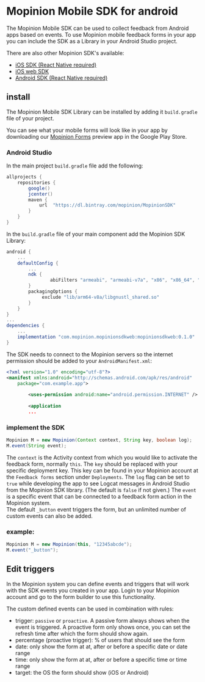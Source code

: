 # Mopinion Mobile SDK for android
The Mopinion Mobile SDK can be used to collect feedback from Android apps based on events.
To use Mopinion mobile feedback forms in your app you can include the SDK as a Library in your Android Studio project.

There are also other Mopinion SDK's available:

- [iOS SDK (React Native required)](https://github.com/mopinion/mopinion-sdk-ios)
- [iOS web SDK](https://github.com/mopinion/mopinion-sdk-ios-web)
- [Android SDK (React Native required)](https://github.com/mopinion/mopinion-sdk-android)

## install

The Mopinion Mobile SDK Library can be installed by adding it `build.gradle` file of your project.

You can see what your mobile forms will look like in your app by downloading our [Mopinion Forms](https://play.google.com/store/apps/details?id=com.mopinion.news) preview app in the Google Play Store.


### Android Studio

In the main project `build.gradle` file add the following:

```gradle
allprojects {
    repositories {
        google()
        jcenter()
        maven {
            url  "https://dl.bintray.com/mopinion/MopinionSDK"
        }
    }
}
```

In the `build.gradle` file of your main component add the Mopinion SDK Library:

```gradle
android {
	...
	defaultConfig {
		...
		ndk {
		        abiFilters "armeabi", "armeabi-v7a", "x86", "x86_64", "mips", "mips64"
	    }
	    packagingOptions {
			 exclude "lib/arm64-v8a/libgnustl_shared.so"
	    }
	}
}
...
dependencies {
    ...
    implementation "com.mopinion.mopinionsdkweb:mopinionsdkweb:0.1.0"
}
```

The SDK needs to connect to the Mopinion servers so the internet permission should be added to your `AndroidManifest.xml`:

```xml
<?xml version="1.0" encoding="utf-8"?>
<manifest xmlns:android="http://schemas.android.com/apk/res/android"
    package="com.example.app">
    
		<uses-permission android:name="android.permission.INTERNET" />
		
		<application
		...
```

### implement the SDK
```java
Mopinion M = new Mopinion(Context context, String key, boolean log);
M.event(String event);
```

The `context` is the Activity context from which you would like to activate the feedback form, normally `this`.
The `key` should be replaced with your specific deployment key. This key can be found in your Mopinion account at the `Feedback forms` section under `Deployments`.
The `log` flag can be set to `true` while developing the app to see Logcat messages in Android Studio from the Mopinion SDK library. (The default is `false` if not given.)
The `event` is a specific event that can be connected to a feedback form action in the Mopinion system.  
The default `_button` event triggers the form, but an unlimited number of custom events can also be added.

### example:
```java
Mopinion M = new Mopinion(this, "12345abcde");
M.event("_button");
```

## Edit triggers
In the Mopinion system you can define events and triggers that will work with the SDK events you created in your app.
Login to your Mopinion account and go to the form builder to use this functionality.

The custom defined events can be used in combination with rules:

* trigger: `passive` or `proactive`. A passive form always shows when the event is triggered. A proactive form only shows once, you can set the refresh time after which the form should show again.  
* percentage (proactive trigger): % of users that should see the form  
* date: only show the form at at, after or before a specific date or date range  
* time: only show the form at at, after or before a specific time or time range  
* target: the OS the form should show (iOS or Android) 